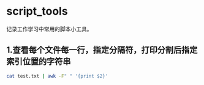 # script_tools
记录工作学习中常用的脚本小工具。


## 1.查看每个文件每一行，指定分隔符，打印分割后指定索引位置的字符串

```bash
cat test.txt | awk -F" " '{print $2}'
```
